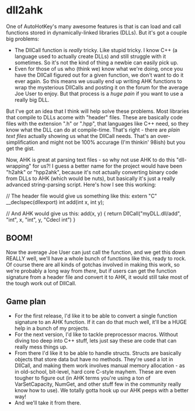 # dll2ahk

One of AutoHotKey's many awesome features is that is can load and call functions stored in dynamically-linked libraries (DLLs).  But it's got a couple big problems:
* The DllCall function is _really_ tricky.  Like stupid tricky.  I know C++ (a language used to actually create DLLs) and still struggle with it sometimes.  So it's not the kind of thing a newbie can easily pick up.
* Even for those of us who (think we) know what we're doing, once you have the DllCall figured out for a given function, we don't want to do it ever again.  So this means we usually end up writing AHK functions to wrap the mysterious DllCalls and posting it on the forum for the average Joe User to enjoy.  But that process is a _huge pain_ if you want to use a really big DLL.

But I've got an idea that I think will help solve these problems.  Most libraries that compile to DLLs acome with "header" files.  These are basically code files with the extension ".h" or ".hpp", that languages like C++ need, so they know what the DLL can do at compile-time.  That's right - there are _plain text files_ actually showing us what the DllCall needs.  That's an over-simplification and might not be 100% accurage (I'm thinkin' 98ish) but you get the gist.

Now, AHK is great at parsing text files - so why not use AHK to do this "dll-wrapping" for us?!  I guess a better name for the project would have been "h2ahk" or "hpp2ahk", because it's not actually converting binary code from DLLs to AHK (which would be nuts), but basically it's just a really advanced string-parsing script.  Here's how I see this working:

// The header file would give us something like this:
extern "C" __declspec(dllexport) int add(int x, int y);

// And AHK would give us this:
add(x, y)
{
    return DllCall("myDLL.dll/add", "int", x, "int", y, "Cdecl int")
}

## BOOM!

Now the average Joe User can just call the function, and we get this down REALLY well, we'll have a whole bunch of functions like this, ready to rock.  Of course there are all kinds of gotchas involved in making this work, so we're probably a long way from _there_, but if users can get the function signature from a header file and convert it to AHK, it would still take most of the tough work out of DllCall.

## Game plan

* For the first release, I'd like it to be able to convert a single function signature to an AHK function.  If it can do that much well, it'll be a HUGE help in a bunch of my projects.
* For the next version, I'd like to tackle preprocessor macros.  Without diving too deep into C++ stuff, lets just say these are code that can really mess things up.
* From there I'd like it to be able to handle structs.  Structs are basically objects that store data but have no methods.  They're used a lot in DllCall, and making them work involves manual memory allocation - as in old-school, bit-level, hard core C-style mayhem.  These are even tougher to figure out (in AHK terms you're using a ton of VarSetCapacity, NumGet, and other stuff few in the community really know how to use).  We totally gotta hook up our AHK peeps with a better way!
* And we'll take it from there.